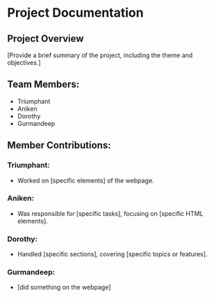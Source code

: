 # Project Documentation

## Project Overview

[Provide a brief summary of the project, including the theme and objectives.]

## Team Members:

-   Triumphant
-   Aniken
-   Dorothy
-   Gurmandeep

## Member Contributions:

### Triumphant:

-   Worked on [specific elements] of the webpage.

### Aniken:

-   Was responsible for [specific tasks], focusing on [specific HTML elements].

### Dorothy:

-   Handled [specific sections], covering [specific topics or features].

### Gurmandeep:

-   [did something on the webpage]